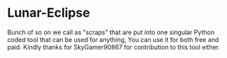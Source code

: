# Lunar-Eclipse
Bunch of so on we call as "scraps" that are put into one singular Python coded tool that can be used for anything, You can use it for both free and paid. Kindly thanks for SkyGamer90867 for contribution to this tool either.
